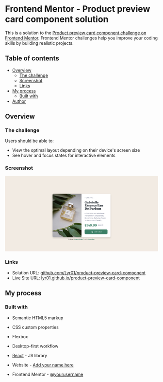 # Frontend Mentor - Product preview card component solution

This is a solution to the [Product preview card component challenge on Frontend Mentor](https://www.frontendmentor.io/challenges/product-preview-card-component-GO7UmttRfa). Frontend Mentor challenges help you improve your coding skills by building realistic projects.

## Table of contents

- [Overview](#overview)
  - [The challenge](#the-challenge)
  - [Screenshot](#screenshot)
  - [Links](#links)
- [My process](#my-process)
  - [Built with](#built-with)
- [Author](#author)

## Overview

### The challenge

Users should be able to:

- View the optimal layout depending on their device's screen size
- See hover and focus states for interactive elements

### Screenshot

![](./screenshot.png)

### Links

- Solution URL: [github.com/Lyr01/product-preview-card-component](https://github.com/Lyr01/product-preview-card-component)
- Live Site URL: [lyr01.github.io/product-preview-card-component](https://lyr01.github.io/product-preview-card-component/)

## My process

### Built with

- Semantic HTML5 markup
- CSS custom properties
- Flexbox
- Desktop-first workflow
- [React](https://reactjs.org/) - JS library

- Website - [Add your name here](https://lyr01.github.io/)
- Frontend Mentor - [@yourusername](https://www.frontendmentor.io/profile/Lyr01)
